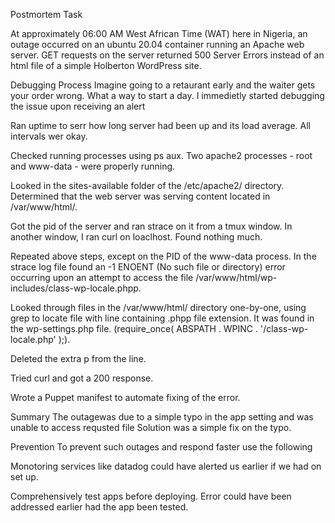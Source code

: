 Postmortem Task

At approximately 06:00 AM West African Time (WAT) here in Nigeria, an outage occurred on an ubuntu 20.04 container running an Apache web server. GET requests on the server returned 500 Server Errors instead of an html file of a simple Holberton WordPress site.

Debugging Process
Imagine going to a retaurant early and the waiter gets your order wrong. What a way to start a day. I immedietly started debugging the issue upon receiving an alert

Ran uptime to serr how long server had been up and its load average. All intervals wer okay.

Checked running processes using ps aux. Two apache2 processes - root and www-data - were properly running.

Looked in the sites-available folder of the /etc/apache2/ directory. Determined that the web server was serving content located in /var/www/html/.

Got the pid of the server and ran strace on it from a tmux window. In another window, I ran curl on loaclhost. Found nothing much.

Repeated above steps, except on the PID of the www-data process. In the strace log file found an -1 ENOENT (No such file or directory) error occurring upon an attempt to access the file /var/www/html/wp-includes/class-wp-locale.phpp.

Looked through files in the /var/www/html/ directory one-by-one, using grep to locate file with line containing .phpp file extension. It was found in the wp-settings.php file. (require_once( ABSPATH . WPINC . '/class-wp-locale.php' );).

Deleted the extra p from the line.

Tried curl and got a 200 response.

Wrote a Puppet manifest to automate fixing of the error.

Summary
The outagewas due to a simple typo in the app setting and was unable to access requsted file
Solution was  a simple fix on the typo.

Prevention
To prevent such outages and respond faster use the following

Monotoring services like datadog could have alerted us earlier if we had on set up.

Comprehensively test apps before deploying. Error could have been addressed earlier had the app been tested.
